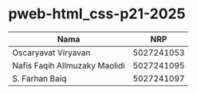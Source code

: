 # pweb-html_css-p21-2025

Nama | NRP
--- | ---
Oscaryavat Viryavan | 5027241053
Nafis Faqih Allmuzaky Maolidi | 5027241095
S. Farhan Baiq | 5027241097
